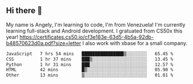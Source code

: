 ## Hi there 👋
My name is Angely, I'm learning to code, I'm from Venezuela!
I'm currently learning full-stack and Android development.
I gratuated from CS50x this year! https://certificates.cs50.io/cf3e183e-63d5-4b5a-92db-b48570623d0a.pdf?size=letter
I also work with xbase for a small company.

 <!--START_SECTION:waka-->

```txt
JavaScript   7 hrs 54 mins   ████████████████▒░░░░░░░░   65.45 %
CSS          1 hr 37 mins    ███▒░░░░░░░░░░░░░░░░░░░░░   13.45 %
Python       1 hr 31 mins    ███░░░░░░░░░░░░░░░░░░░░░░   12.57 %
HTML         42 mins         █▒░░░░░░░░░░░░░░░░░░░░░░░   05.90 %
Other        13 mins         ▒░░░░░░░░░░░░░░░░░░░░░░░░   01.81 %
```

<!--END_SECTION:waka-->
<!--
**angelycontrerasr/angelycontrerasr** is a ✨ _special_ ✨ repository because its `README.md` (this file) appears on your GitHub profile.

Here are some ideas to get you started:

- 🔭 I’m currently working on ...
- 🌱 I’m currently learning ...
- 👯 I’m looking to collaborate on ...
- 🤔 I’m looking for help with ...
- 💬 Ask me about ...
- 📫 How to reach me: ...
- 😄 Pronouns: ...
- ⚡ Fun fact: ...
-->
